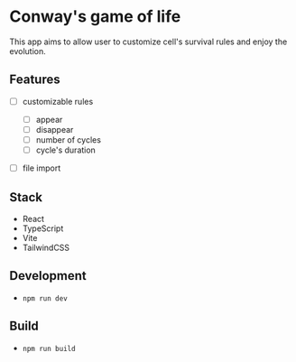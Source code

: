 # Conway's game of life

This app aims to allow user to customize cell's survival rules and enjoy the evolution.

## Features

- [ ] customizable rules

  - [ ] appear
  - [ ] disappear
  - [ ] number of cycles
  - [ ] cycle's duration

- [ ] file import

## Stack

- React
- TypeScript
- Vite
- TailwindCSS

## Development

- `npm run dev`

## Build

- `npm run build`
